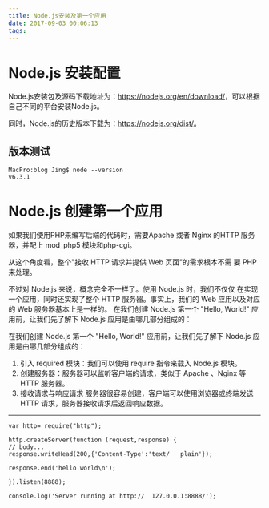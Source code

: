 ```yaml
---
title: Node.js安装及第一个应用
date: 2017-09-03 00:06:13
tags:
---
```

# Node.js 安装配置
Node.js安装包及源码下载地址为：<https://nodejs.org/en/download/>，可以根据自己不同的平台安装Node.js。

同时，Node.js的历史版本下载为：<https://nodejs.org/dist/>。
## 版本测试
	MacPro:blog Jing$ node --version
	v6.3.1
# Node.js 创建第一个应用
如果我们使用PHP来编写后端的代码时，需要Apache 或者 Nginx 的HTTP 服务器，并配上 mod_php5 模块和php-cgi。

从这个角度看，整个"接收 HTTP 请求并提供 Web 页面"的需求根本不需 要 PHP 来处理。

不过对 Node.js 来说，概念完全不一样了。使用 Node.js 时，我们不仅仅 在实现一个应用，同时还实现了整个 HTTP 服务器。事实上，我们的 Web 应用以及对应的 Web 服务器基本上是一样的。
在我们创建 Node.js 第一个 "Hello, World!" 应用前，让我们先了解下 Node.js 应用是由哪几部分组成的：

在我们创建 Node.js 第一个 "Hello, World!" 应用前，让我们先了解下 Node.js 应用是由哪几部分组成的：

1. 引入 required 模块：我们可以使用 require 指令来载入 Node.js 模块。
2. 创建服务器：服务器可以监听客户端的请求，类似于 Apache 、Nginx 等 HTTP 服务器。
3. 接收请求与响应请求 服务器很容易创建，客户端可以使用浏览器或终端发送 HTTP 请求，服务器接收请求后返回响应数据。
------

	var http= require("http");

	http.createServer(function (request,response) {
	// body...
	response.writeHead(200,{'Content-Type':'text/	plain'});

	response.end('hello world\n');

	}).listen(8888);

	console.log('Server running at http://	127.0.0.1:8888/');
	
